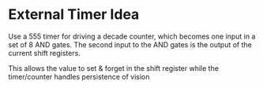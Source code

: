 # External Timer Idea

Use a 555 timer for driving a decade counter, which becomes one input in a set of 8 AND gates.
The second input to the AND gates is the output of the current shift registers.

This allows the value to set & forget in the shift register while the timer/counter handles persistence of vision

